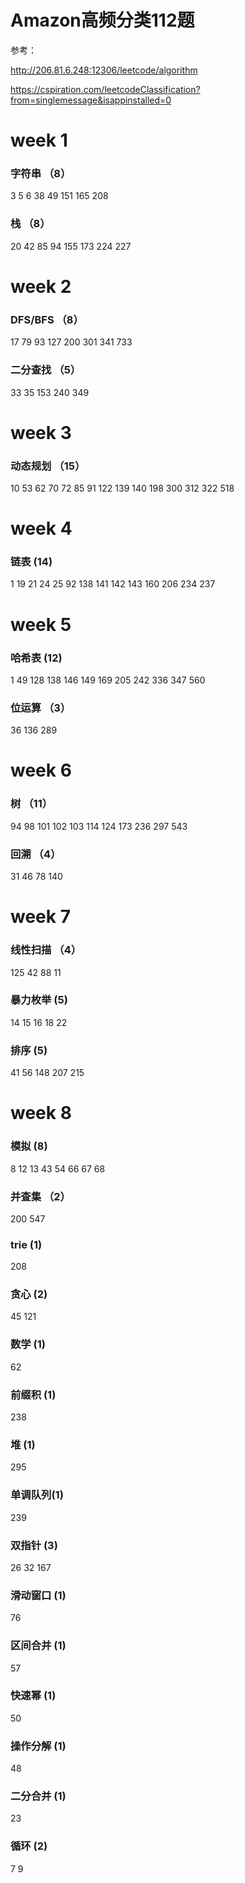 # Amazon高频分类112题

参考：

http://206.81.6.248:12306/leetcode/algorithm

https://cspiration.com/leetcodeClassification?from=singlemessage&isappinstalled=0



# week 1

### 字符串 （8）

3 5 6 38 49 151 165 208

### 栈 （8）

20 42 85 94 155 173 224 227


# week 2

### DFS/BFS （8）

17 79 93 127 200 301 341 733

### 二分查找 （5）

33 35 153 240 349


# week 3

### 动态规划 （15）

10 53 62 70 72 85 91 122 139 140 198 300 312 322 518



# week 4

### 链表 (14)


1 19 21 24 25 92 138 141 142 143 160 206 234 237



# week 5


### 哈希表 (12)

1 49 128 138 146 149 169 205 242 336 347 560



### 位运算 （3）

36 136 289


# week 6

### 树 （11）


94 98 101 102 103 114 124 173 236 297 543


### 回溯 （4）

31 46 78 140


# week 7

### 线性扫描 （4）

125 42 88 11


### 暴力枚举 (5)

14 15 16 18 22


### 排序 (5)

41 56 148 207 215




# week 8


### 模拟 (8)


8 12 13 43 54 66 67 68


### 并查集 （2）

200 547 

### trie (1)

208


### 贪心 (2)

45  121


### 数学 (1)

62 

### 前缀积 (1)

238

### 堆 (1)

295



### 单调队列(1)

239

### 双指针 (3)

26 32 167




### 滑动窗口 (1)

76

### 区间合并 (1)

57


### 快速幂 (1)

50


### 操作分解 (1)

48

### 二分合并 (1)

23



### 循环 (2)

7 9 